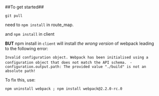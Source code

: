 ##To get started##

```git pull```

need to `npm install` in route_map. 

and `npm install` in client

**BUT** npm install in `client` will install *the wrong version* of webpack leading to the following error:

`Invalid configuration object. Webpack has been initialised using a configuration object that does not match the API schema.`
` - configuration.output.path: The provided value "./build" is not an absolute path!`

To fix this, use:

```npm uninstall webpack ; npm install webpack@2.2.0-rc.0```
